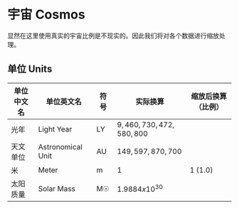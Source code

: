 # 宇宙 Cosmos

显然在这里使用真实的宇宙比例是不现实的。因此我们将对各个数据进行缩放处理。

## 单位 Units

| 单位中文名 | 单位英文名        | 符号 | 实际换算                | 缩放后换算（比例） |
| ---------- | ----------------- | ---- | ----------------------- | ------------------ |
| 光年       | Light Year        | LY   | $9,460,730,472,580,800$ |                    |
| 天文单位   | Astronomical Unit | AU   | $149,597,870,700$       |                    |
| 米         | Meter             | m    | $1$                     | 1 (1.0)            |
| 太阳质量   | Solar Mass        | M☉   | $1.9884x10^{30}$        |                    |
